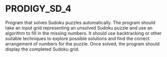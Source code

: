 # PRODIGY_SD_4

Program that solves Sudoku puzzles automatically. The program should take an input grid representing
an unsolved Sudoku puzzle and use an algorithm to fill in the missing numbers.
It should use backtracking or other suitable techniques to explore possible solutions and find the
correct arrangement of numbers for the puzzle. Once solved, the program should display the completed
Sudoku grid.
